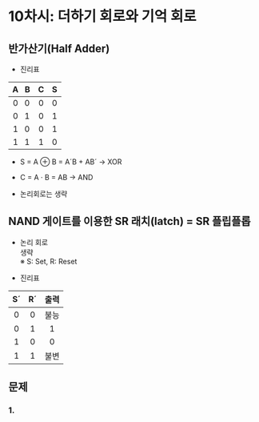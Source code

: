 # 10차시: 더하기 회로와 기억 회로

## 반가산기(Half Adder)
- 진리표

|A&nbsp;&nbsp;&nbsp;B|C|S|
|:---:|:---:|:---:|
|0&nbsp;&nbsp;&nbsp;0|0|0|
|0&nbsp;&nbsp;&nbsp;1|0|1|
|1&nbsp;&nbsp;&nbsp;0|0|1|
|1&nbsp;&nbsp;&nbsp;1|1|0|
- S = A ⊕ B = A´B + AB´ → XOR
- C = A · B = AB → AND

- 논리회로는 생략

## NAND 게이트를 이용한 SR 래치(latch) = SR 플립플롭
- 논리 회로  
생략  
※ S: Set, R: Reset

- 진리표

|S´|R´|출력|
|:---:|:---:|:---:|
|0|0|불능|
|0|1|1|
|1|0|0|
|1|1|불변|

## 문제
### 1.
